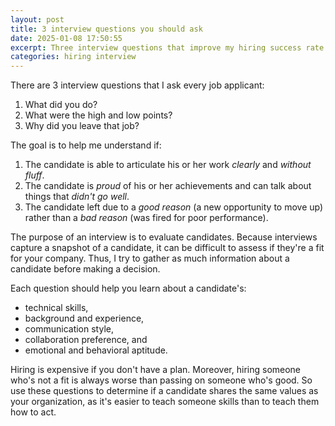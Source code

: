 ```yaml
---
layout: post
title: 3 interview questions you should ask
date: 2025-01-08 17:50:55
excerpt: Three interview questions that improve my hiring success rate.
categories: hiring interview
---
```


There are 3 interview questions that I ask every job applicant:

1. What did you do?
2. What were the high and low points?
3. Why did you leave that job?

The goal is to help me understand if:

1. The candidate is able to articulate his or her work _clearly_ and _without fluff_.
2. The candidate is _proud_ of his or her achievements and can talk about things that _didn't go well_.
3. The candidate left due to a _good reason_ (a new opportunity to move up) rather than a _bad reason_ (was fired for poor performance).

The purpose of an interview is to evaluate candidates. Because interviews capture a snapshot of a candidate, it can be difficult to assess if they're a fit for your company. Thus, I try to gather as much information about a candidate before making a decision.

Each question should help you learn about a candidate's:

- technical skills,
- background and experience,
- communication style,
- collaboration preference, and
- emotional and behavioral aptitude.

Hiring is expensive if you don't have a plan. Moreover, hiring someone who's not a fit is always worse than passing on someone who's good. So use these questions to determine if a candidate shares the same values as your organization, as it's easier to teach someone skills than to teach them how to act.
